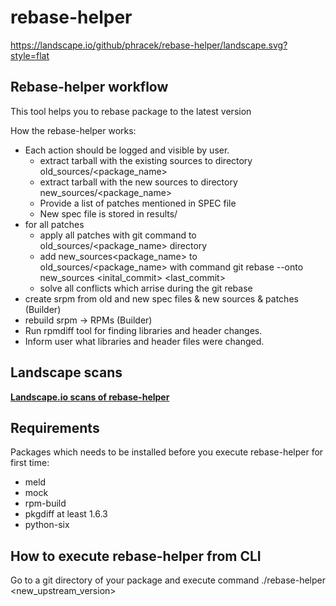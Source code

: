 # rebase-helper

https://landscape.io/github/phracek/rebase-helper/landscape.svg?style=flat

## Rebase-helper workflow

This tool helps you to rebase package to the latest version

How the rebase-helper works:
- Each action should be logged and visible by user.
    - extract tarball with the existing sources to directory old_sources/<package_name>
    - extract tarball with the new sources to directory new_sources/<package_name>
    - Provide a list of patches mentioned in SPEC file
    - New spec file is stored in results/
- for all patches
    - apply all patches with git command to old_sources/<package_name> directory
    - add new_sources<package_name> to old_sources/<package_name> 
        with command git rebase --onto new_sources <inital_commit> <last_commit>
    - solve all conflicts which arrise during the git rebase
- create srpm from old and new spec files & new sources & patches (Builder)
- rebuild srpm -> RPMs (Builder)
- Run rpmdiff tool for finding libraries and header changes.
- Inform user what libraries and header files were changed.

## Landscape scans

[**Landscape.io scans of rebase-helper**](https://landscape.io/github/phracek/rebase-helper/)

## Requirements

Packages which needs to be installed before you execute rebase-helper for first time:
- meld
- mock
- rpm-build
- pkgdiff at least 1.6.3
- python-six

## How to execute rebase-helper from CLI

Go to a git directory of your package and execute command ./rebase-helper <new_upstream_version>
